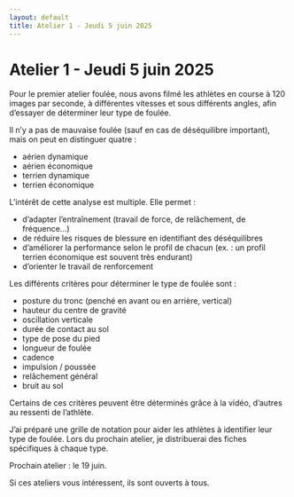 ```yaml
---
layout: default
title: Atelier 1 - Jeudi 5 juin 2025
---
```


# Atelier 1 - Jeudi 5 juin 2025

Pour le premier atelier foulée, nous avons filmé les athlètes en course à 120
images par seconde, à différentes vitesses et sous différents angles, afin
d’essayer de déterminer leur type de foulée.

Il n’y a pas de mauvaise foulée (sauf en cas de déséquilibre important), mais on peut en distinguer quatre :

- aérien dynamique
- aérien économique
- terrien dynamique
- terrien économique

L’intérêt de cette analyse est multiple. Elle permet :

- d’adapter l’entraînement (travail de force, de relâchement, de fréquence…)
- de réduire les risques de blessure en identifiant des déséquilibres
- d’améliorer la performance selon le profil de chacun (ex. : un profil terrien économique est souvent très endurant)
- d’orienter le travail de renforcement

Les différents critères pour déterminer le type de foulée sont :

- posture du tronc (penché en avant ou en arrière, vertical)
- hauteur du centre de gravité
- oscillation verticale
- durée de contact au sol
- type de pose du pied
- longueur de foulée
- cadence
- impulsion / poussée
- relâchement général
- bruit au sol

Certains de ces critères peuvent être déterminés grâce à la vidéo, d’autres au ressenti de l’athlète.

J’ai préparé une grille de notation pour aider les athlètes à identifier leur
type de foulée. Lors du prochain atelier, je distribuerai des fiches spécifiques
à chaque type.

Prochain atelier : le 19 juin.

Si ces ateliers vous intéressent, ils sont ouverts à tous.
